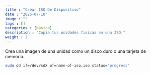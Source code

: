 ```yaml
---
title : "Crear ISO De Dispositivo"
date : "2025-07-10"
image : ""
tags : []
categories : [básico]
description : "Copia tus unidades fisicas en una ISO."
weight : 2
---
```



Crea una imagen de una unidad como un disco duro o una tarjeta de memoria.

``` bash
sudo dd if=/dev/sdX of=name-of-iso.iso status="progress"
